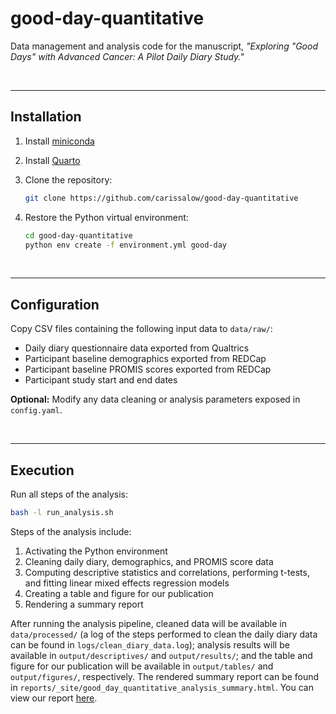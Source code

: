 # good-day-quantitative

Data management and analysis code for the manuscript, *"Exploring "Good Days" with Advanced Cancer: A Pilot Daily Diary Study."*

<br>

---

## Installation 

1. Install [miniconda](https://docs.anaconda.com/free/miniconda/miniconda-install/)

2. Install [Quarto](https://quarto.org/docs/get-started/) 

3. Clone the repository:

    ```bash
    git clone https://github.com/carissalow/good-day-quantitative
    ```

4. Restore the Python virtual environment:

    ```bash
    cd good-day-quantitative
    python env create -f environment.yml good-day
    ```

<br>

---

## Configuration 

Copy CSV files containing the following input data to `data/raw/`:

- Daily diary questionnaire data exported from Qualtrics  
- Participant baseline demographics exported from REDCap  
- Participant baseline PROMIS scores exported from REDCap   
- Participant study start and end dates  


**Optional:** Modify any data cleaning or analysis parameters exposed in `config.yaml`. 

<br>

---

## Execution 

Run all steps of the analysis:

```bash
bash -l run_analysis.sh
```

Steps of the analysis include:  

1. Activating the Python environment  
2. Cleaning daily diary, demographics, and PROMIS score data  
3. Computing descriptive statistics and correlations, performing t-tests, and fitting linear mixed effects regression models  
4. Creating a table and figure for our publication   
5. Rendering a summary report   

After running the analysis pipeline, cleaned data will be available in `data/processed/` (a log of the steps performed to clean the daily diary data can be found in `logs/clean_diary_data.log`); analysis results will be available in `output/descriptives/` and `output/results/`; and the table and figure for our publication will be available in `output/tables/` and `output/figures/`, respectively. The rendered summary report can be found in `reports/_site/good_day_quantitative_analysis_summary.html`. You can view our report [here](https://carissalow.github.io/good-day-quantitative).  

<br>
